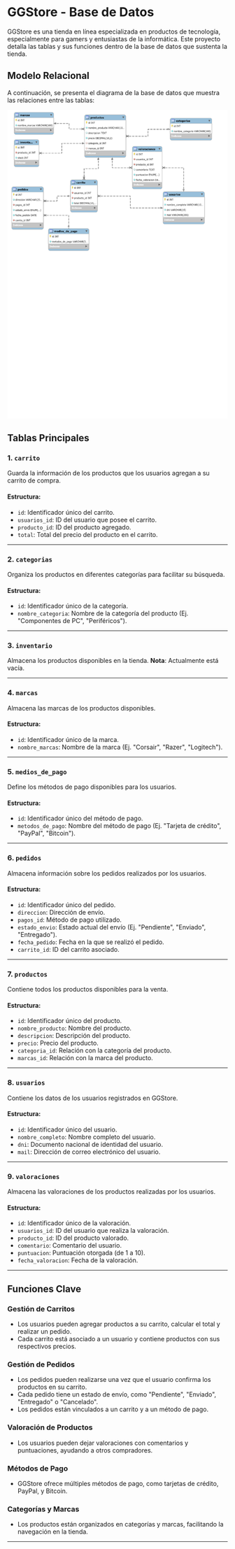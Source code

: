 # GGStore - Base de Datos

GGStore es una tienda en línea especializada en productos de tecnología, especialmente para gamers y entusiastas de la informática. Este proyecto detalla las tablas y sus funciones dentro de la base de datos que sustenta la tienda.

## Modelo Relacional

A continuación, se presenta el diagrama de la base de datos que muestra las relaciones entre las tablas:

![Diagrama de la base de datos](descarga.png)

## Tablas Principales

### 1. `carrito`
Guarda la información de los productos que los usuarios agregan a su carrito de compra.

#### Estructura:
- `id`: Identificador único del carrito.
- `usuarios_id`: ID del usuario que posee el carrito.
- `producto_id`: ID del producto agregado.
- `total`: Total del precio del producto en el carrito.

---

### 2. `categorias`
Organiza los productos en diferentes categorías para facilitar su búsqueda.

#### Estructura:
- `id`: Identificador único de la categoría.
- `nombre_categoria`: Nombre de la categoría del producto (Ej. "Componentes de PC", "Periféricos").

---

### 3. `inventario`
Almacena los productos disponibles en la tienda. **Nota**: Actualmente está vacía.

---

### 4. `marcas`
Almacena las marcas de los productos disponibles.

#### Estructura:
- `id`: Identificador único de la marca.
- `nombre_marcas`: Nombre de la marca (Ej. "Corsair", "Razer", "Logitech").

---

### 5. `medios_de_pago`
Define los métodos de pago disponibles para los usuarios.

#### Estructura:
- `id`: Identificador único del método de pago.
- `metodos_de_pago`: Nombre del método de pago (Ej. "Tarjeta de crédito", "PayPal", "Bitcoin").

---

### 6. `pedidos`
Almacena información sobre los pedidos realizados por los usuarios.

#### Estructura:
- `id`: Identificador único del pedido.
- `direccion`: Dirección de envío.
- `pagos_id`: Método de pago utilizado.
- `estado_envio`: Estado actual del envío (Ej. "Pendiente", "Enviado", "Entregado").
- `fecha_pedido`: Fecha en la que se realizó el pedido.
- `carrito_id`: ID del carrito asociado.

---

### 7. `productos`
Contiene todos los productos disponibles para la venta.

#### Estructura:
- `id`: Identificador único del producto.
- `nombre_producto`: Nombre del producto.
- `descripcion`: Descripción del producto.
- `precio`: Precio del producto.
- `categoria_id`: Relación con la categoría del producto.
- `marcas_id`: Relación con la marca del producto.

---

### 8. `usuarios`
Contiene los datos de los usuarios registrados en GGStore.

#### Estructura:
- `id`: Identificador único del usuario.
- `nombre_completo`: Nombre completo del usuario.
- `dni`: Documento nacional de identidad del usuario.
- `mail`: Dirección de correo electrónico del usuario.

---

### 9. `valoraciones`
Almacena las valoraciones de los productos realizadas por los usuarios.

#### Estructura:
- `id`: Identificador único de la valoración.
- `usuarios_id`: ID del usuario que realiza la valoración.
- `producto_id`: ID del producto valorado.
- `comentario`: Comentario del usuario.
- `puntuacion`: Puntuación otorgada (de 1 a 10).
- `fecha_valoracion`: Fecha de la valoración.

---

## Funciones Clave

### Gestión de Carritos
- Los usuarios pueden agregar productos a su carrito, calcular el total y realizar un pedido.
- Cada carrito está asociado a un usuario y contiene productos con sus respectivos precios.

### Gestión de Pedidos
- Los pedidos pueden realizarse una vez que el usuario confirma los productos en su carrito.
- Cada pedido tiene un estado de envío, como "Pendiente", "Enviado", "Entregado" o "Cancelado".
- Los pedidos están vinculados a un carrito y a un método de pago.

### Valoración de Productos
- Los usuarios pueden dejar valoraciones con comentarios y puntuaciones, ayudando a otros compradores.

### Métodos de Pago
- GGStore ofrece múltiples métodos de pago, como tarjetas de crédito, PayPal, y Bitcoin.

### Categorías y Marcas
- Los productos están organizados en categorías y marcas, facilitando la navegación en la tienda.

---
